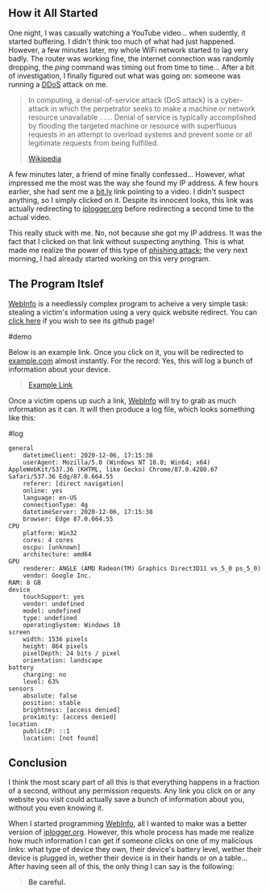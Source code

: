 ## How it All Started

One night, I was casually watching a YouTube video... when sudently, it started buffering. I didn't think too much of what had just happened. However, a few minutes later, my whole WiFi network started to lag very badly. The router was working fine, the internet connection was randomly dropping, the _ping_ command was timing out from time to time... After a bit of investigation, I finally figured out what was going on: someone was running a [DDoS](https://en.wikipedia.org/wiki/Denial-of-service_attack) attack on me.

> In computing, a denial-of-service attack (DoS attack) is a cyber-attack in which the perpetrator seeks to make a machine or network resource unavailable `...`. Denial of service is typically accomplished by flooding the targeted machine or resource with superfluous requests in an attempt to overload systems and prevent some or all legitimate requests from being fulfilled.
>
> [Wikipedia](https://en.wikipedia.org/wiki/Denial-of-service_attack)

A few minutes later, a friend of mine finally confessed... However, what impressed me the most was the way she found my IP address. A few hours earlier, she had sent me a [bit.ly](https://bit.ly/) link pointing to a video. I didn't suspect anything, so I simply clicked on it. Despite its innocent looks, this link was actually redirecting to [iplogger.org](https://iplogger.org/) before redirecting a second time to the actual video.

This really stuck with me. No, not because she got my IP address. It was the fact that I clicked on that link without suspecting anything. This is what made me realize the power of this type of [phishing attack](https://en.wikipedia.org/wiki/Phishing); the very next morning, I had already started working on this very program.

## The Program Itslef

[WebInfo](https://github.com/Bricktech2000/WebInfo) is a needlessly complex program to acheive a very simple task: stealing a victim's information using a very quick website redirect. You can [click here](https://github.com/Bricktech2000/WebInfo) if you wish to see its github page!

#demo

Below is an example link. Once you click on it, you will be redirected to [example.com](https://example.com/) almost instantly. For the record: Yes, this will log a bunch of information about your device.

> [Example Link](https://info.emilien.ca/FV3S0demo)

Once a victim opens up such a link, [WebInfo](https://github.com/Bricktech2000/WebInfo) will try to grab as much information as it can. It will then produce a log file, which looks something like this:

#log

```
general
	datetimeClient: 2020-12-06, 17:15:38
	userAgent: Mozilla/5.0 (Windows NT 10.0; Win64; x64) AppleWebKit/537.36 (KHTML, like Gecko) Chrome/87.0.4280.67 Safari/537.36 Edg/87.0.664.55
	referer: [direct navigation]
	online: yes
	language: en-US
	connectionType: 4g
	datetimeServer: 2020-12-06, 17:15:38
	browser: Edge 87.0.664.55
CPU
	platform: Win32
	cores: 4 cores
	oscpu: [unknown]
	architecture: amd64
GPU
	renderer: ANGLE (AMD Radeon(TM) Graphics Direct3D11 vs_5_0 ps_5_0)
	vendor: Google Inc.
RAM: 8 GB
device
	touchSupport: yes
	vendor: undefined
	model: undefined
	type: undefined
	operatingSystem: Windows 10
screen
	width: 1536 pixels
	height: 864 pixels
	pixelDepth: 24 bits / pixel
	orientation: landscape
battery
	charging: no
	level: 63%
sensors
	absolute: false
	position: stable
	brightness: [access denied]
	proximity: [access denied]
location
	publicIP: ::1
	location: [not found]
```

## Conclusion

I think the most scary part of all this is that everything happens in a fraction of a second, without any permission requests. Any link you click on or any website you visit could actually save a bunch of information about you, without you even knowing it.

When I started programming [WebInfo](https://github.com/Bricktech2000/WebInfo), all I wanted to make was a better version of [iplogger.org](https://iplogger.org/). However, this whole process has made me realize how much information I can get if someone clicks on one of my malicious links: what type of device they own, their device's battery level, wether their device is plugged in, wether their device is in their hands or on a table... After having seen all of this, the only thing I can say is the following:

> **Be careful.**
